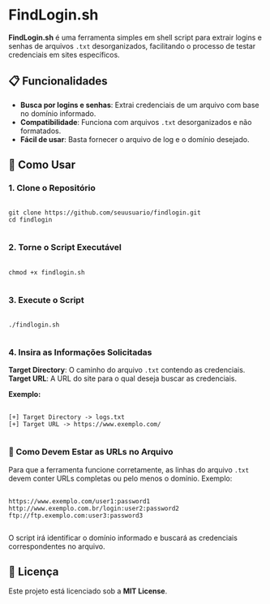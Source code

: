<h1 align="left">FindLogin.sh</h1>

<p align="left">
    <strong>FindLogin.sh</strong> é uma ferramenta simples em shell script para extrair logins e senhas de arquivos <code>.txt</code> desorganizados, facilitando o processo de testar credenciais em sites específicos.
</p>

<h2 align="left">📋 Funcionalidades</h2>
<ul align="left">
    <li><strong>Busca por logins e senhas</strong>: Extrai credenciais de um arquivo com base no domínio informado.</li>
    <li><strong>Compatibilidade</strong>: Funciona com arquivos <code>.txt</code> desorganizados e não formatados.</li>
    <li><strong>Fácil de usar</strong>: Basta fornecer o arquivo de log e o domínio desejado.</li>
</ul>

<h2 align="left">🚀 Como Usar</h2>
<h3 align="left">1. Clone o Repositório</h3>
<pre align="left">
    <code>
git clone https://github.com/seuusuario/findlogin.git
cd findlogin
    </code>
</pre>

<h3 align="left">2. Torne o Script Executável</h3>
<pre align="left">
    <code>
chmod +x findlogin.sh
    </code>
</pre>

<h3 align="left">3. Execute o Script</h3>
<pre align="left">
    <code>
./findlogin.sh
    </code>
</pre>

<h3 align="left">4. Insira as Informações Solicitadas</h3>
<p align="left">
    <strong>Target Directory</strong>: O caminho do arquivo <code>.txt</code> contendo as credenciais. <br>
    <strong>Target URL</strong>: A URL do site para o qual deseja buscar as credenciais.
</p>
<p align="left">
    <strong>Exemplo:</strong>
</p>
<pre align="left">
    <code>
[+] Target Directory -> logs.txt
[+] Target URL -> https://www.exemplo.com/
    </code>
</pre>

<h3 align="left">📌 Como Devem Estar as URLs no Arquivo</h3>
<p align="left">
    Para que a ferramenta funcione corretamente, as linhas do arquivo <code>.txt</code> devem conter URLs completas ou pelo menos o domínio. Exemplo:
</p>
<pre align="left">
    <code>
https://www.exemplo.com/user1:password1
http://www.exemplo.com.br/login:user2:password2
ftp://ftp.exemplo.com:user3:password3
    </code>
</pre>
<p align="left">
    O script irá identificar o domínio informado e buscará as credenciais correspondentes no arquivo.
</p>

<h2 align="left">📄 Licença</h2>
<p align="left">
    Este projeto está licenciado sob a <strong>MIT License</strong>.
</p>
